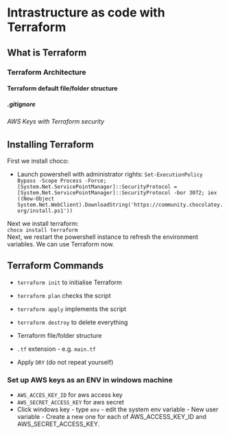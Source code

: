 # Intrastructure as code with Terraform
## What is Terraform
### Terraform Architecture
#### Terraform default file/folder structure
##### .gitignore
###### AWS Keys with Terraform security

## Installing Terraform

First we install choco: <br>
- Launch powershell with administrator rights:
`Set-ExecutionPolicy Bypass -Scope Process -Force; [System.Net.ServicePointManager]::SecurityProtocol = [System.Net.ServicePointManager]::SecurityProtocol -bor 3072; iex ((New-Object System.Net.WebClient).DownloadString('https://community.chocolatey.org/install.ps1'))`

Next we install terraform: <br>
`choco install terraform` <br>
Next, we restart the powershell instance to refresh the environment variables. We can use Terraform now.

## Terraform Commands
- `terraform init` to initialise Terraform
- `terraform plan` checks the script
- `terraform apply` implements the script
- `terraform destroy` to delete everything

- Terraform file/folder structure
- `.tf` extension - e.g. `main.tf`
- Apply `DRY` (do not repeat yourself)

### Set up AWS keys as an ENV in windows machine
- `AWS_ACCES_KEY_ID` for aws access key
- `AWS_SECRET_ACCESS_KEY` for aws secret
- Click windows key - type `env` - edit the system env variable - New user variable - Create a new one for each of AWS_ACCESS_KEY_ID and AWS_SECRET_ACCESS_KEY.